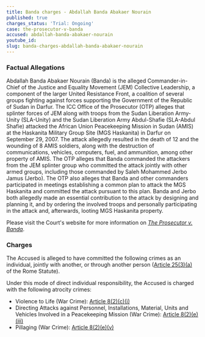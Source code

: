 ```yaml
---
title: Banda charges - Abdallah Banda Abakaer Nourain
published: true
charges_status: 'Trial: Ongoing'
case: the-prosecutor-v-banda
accused: abdallah-banda-abakaer-nourain
youtube_id:
slug: banda-charges-abdallah-banda-abakaer-nourain
---
```



### Factual Allegations

Abdallah Banda Abakaer Nourain (Banda) is the alleged Commander-in-Chief of the Justice and Equality Movement (JEM) Collective Leadership, a component of the larger United Resistance Front, a coalition of several groups fighting against forces supporting the Government of the Republic of Sudan in Darfur. The ICC Office of the Prosecutor (OTP) alleges that splinter forces of JEM along with troops from the Sudan Liberation Army-Unity (SLA-Unity) and the Sudan Liberation Army Abdul-Shafie (SLA-Abdul Shafie) attacked the African Union Peacekeeping Mission in Sudan (AMIS) at the Haskanita Military Group Site (MGS Haskanita) in Darfur on September 29, 2007. The attack allegedly resulted in the death of 12 and the wounding of 8 AMIS soldiers, along with the destruction of communications, vehicles, computers, fuel, and ammunition, among other property of AMIS. The OTP alleges that Banda commanded the attackers from the JEM splinter group who committed the attack jointly with other armed groups, including those commanded by Saleh Mohammed Jerbo Jamus (Jerbo). The OTP also alleges that Banda and other commanders participated in meetings establishing a common plan to attack the MGS Haskanita and committed the attack pursuant to this plan. Banda and Jerbo both allegedly made an essential contribution to the attack by designing and planning it, and by ordering the involved troops and personally participating in the attack and, afterwards, looting MGS Haskanita property.

Please visit the Court's website for more information on *[The Prosecutor v. Banda](http://www.icc-cpi.int/en_menus/icc/situations%20and%20cases/situations/situation%20icc%200205/related%20cases/icc02050309/Pages/icc02050309.aspx)*.

### Charges

The Accused is alleged to have committed the following crimes as an individual, jointly with another, or through another person ([Article 25(3)(a)](http://www.casematrixnetwork.org/case-m/klamberg-commentary/rome-statute/#c1198) of the Rome Statute).

Under this mode of direct individual responsibility, the Accused is charged with the following atrocity crimes:

* Violence to Life (War Crime):&nbsp;[Article 8(2)(c)(i)](http://www.casematrixnetwork.org/cmn-knowledge-hub/klamberg-commentary/elements-of-crime/#c2359)
* Directing Attacks against Personnel, Installations, Material, Units and Vehicles Involved in a Peacekeeping Mission (War Crime):&nbsp;[Article 8(2)(e)(iii)](http://www.casematrixnetwork.org/cmn-knowledge-hub/klamberg-commentary/elements-of-crime/#c2369)
* Pillaging (War Crime):&nbsp;[Article 8(2)(e)(v)](http://www.casematrixnetwork.org/cmn-knowledge-hub/klamberg-commentary/elements-of-crime/#c2371)